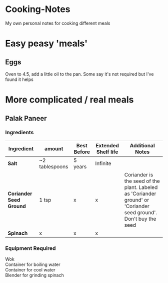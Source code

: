 # Cooking-Notes  
My own personal notes for cooking different meals

# Easy peasy 'meals'  
## Eggs   
Oven to 4.5, add a little oil to the pan.   Some say it's not required but I've found it helps  


# More complicated / real meals  
## Palak Paneer  
### Ingredients  
|**Ingredient**|amount|Best Before|Extended Shelf life|Additional Notes|
|-|-|-|-|-|
|**Salt**|~2 tablespoons|5 years|Infinite||
|**Coriander Seed Ground**|1 tsp|x|x|Coriander is the seed of the plant. Labeled as 'Coriander ground' or 'Coriander seed ground'. Don't buy the seed|
|**Spinach**|x|x|x|

### Equipment Required  
Wok  
Container for boiling water  
Container for cool water  
Blender for grinding spinach  

